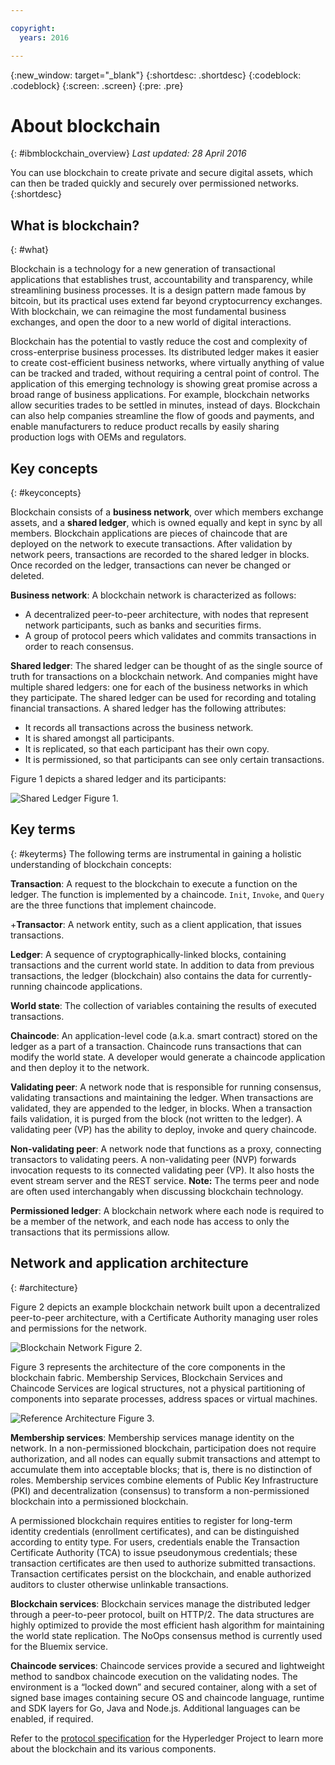 ```yaml
---

copyright:
  years: 2016

---
```


{:new_window: target="_blank"}
{:shortdesc: .shortdesc}
{:codeblock: .codeblock}
{:screen: .screen}
{:pre: .pre}


# About blockchain
{: #ibmblockchain_overview}
*Last updated: 28 April 2016*

You can use blockchain to create private and secure digital assets, which can then be traded quickly and securely over permissioned networks.
{:shortdesc}

## What is blockchain?
{: #what}

Blockchain is a technology for a new generation of transactional applications that establishes trust, accountability and transparency, while streamlining business processes. It is a design pattern made famous by bitcoin, but its practical uses extend far beyond cryptocurrency exchanges. With blockchain, we can reimagine the most fundamental business exchanges, and open the door to a new world of digital interactions.

Blockchain has the potential to vastly reduce the cost and complexity of cross-enterprise business processes. Its distributed ledger makes it easier to create cost-efficient business networks, where virtually anything of value can be tracked and traded, without requiring a central point of control. The application of this emerging technology is showing great promise across a broad range of business applications. For example, blockchain networks allow securities trades to be settled in minutes, instead of days. Blockchain can also help companies streamline the flow of goods and payments, and enable manufacturers to reduce product recalls by easily sharing production logs with OEMs and regulators.

## Key concepts
{: #keyconcepts}

Blockchain consists of a **business network**, over which members exchange assets, and a **shared ledger**, which is owned  equally and kept in sync by all members. Blockchain applications are pieces of chaincode that are deployed on the network to execute transactions. After validation by network peers, transactions are recorded to the shared ledger in blocks. Once recorded on the ledger, transactions can never be changed or deleted.

**Business network**: A blockchain network is characterized as follows:

- A decentralized peer-to-peer architecture, with nodes that represent network participants, such as banks and securities firms.
- A group of protocol peers which validates and commits transactions in order to reach consensus.

**Shared ledger**: The shared ledger can be thought of as the single source of truth for transactions on a blockchain network. And companies might have multiple shared ledgers: one for each of the business networks in which they participate. The shared ledger can be used for recording and totaling financial transactions. A shared ledger has the following attributes:
- It records all transactions across the business network.
- It is shared amongst all participants.
- It is replicated, so that each participant has their own copy.
- It is permissioned, so that participants can see only certain transactions.

Figure 1 depicts a shared ledger and its participants:

![Shared Ledger](images/share_ledger.png "Shared Ledger")
Figure 1.

## Key terms
{: #keyterms}
The following terms are instrumental in gaining a holistic understanding of blockchain concepts:

**Transaction**: A request to the blockchain to execute a function on the ledger. The function is implemented by a chaincode.  `Init`, `Invoke`, and `Query` are the three functions that implement chaincode.

+**Transactor**: A network entity, such as a client application, that issues transactions.

**Ledger**: A sequence of cryptographically-linked blocks, containing transactions and the current world state.  In addition to data from previous transactions, the ledger (blockchain) also contains the data for currently-running chaincode applications.

**World state**: The collection of variables containing the results of executed transactions.

**Chaincode**: An application-level code (a.k.a. smart contract) stored on the ledger as a part of a transaction. Chaincode runs transactions that can modify the world state. A developer would generate a chaincode application and then deploy it to the network.

**Validating peer**: A network node that is responsible for running consensus, validating transactions and maintaining the ledger. When transactions are validated, they are appended to the ledger, in blocks. When a transaction fails validation, it  is purged from the block (not written to the ledger). A validating peer (VP) has the ability to deploy, invoke and query chaincode.

**Non-validating peer**: A network node that functions as a proxy, connecting transactors to validating peers. A non-validating peer (NVP) forwards invocation requests to its connected validating peer (VP). It also hosts the event stream server and the REST service. **Note:** The terms peer and node are often used interchangably when discussing blockchain technology.

**Permissioned ledger**: A blockchain network where each node is required to be a member of the network, and each node has access to only the transactions that its permissions allow.

## Network and application architecture
{: #architecture}

Figure 2 depicts an example blockchain network built upon a decentralized peer-to-peer architecture, with a Certificate Authority managing user roles and permissions for the network.

![Blockchain Network](images/blockchain_network.png "Blockchain")
Figure 2.

Figure 3 represents the architecture of the core components in the blockchain fabric. Membership Services, Blockchain Services and Chaincode Services are logical structures, not a physical partitioning of components into separate processes, address spaces or virtual machines.

![Reference Architecture](images/refarch.png "Reference Architecture")
Figure 3.

**Membership services**: Membership services manage identity on the network. In a non-permissioned blockchain, participation does not require authorization, and all nodes can equally submit transactions and attempt to accumulate them into acceptable blocks; that is, there is no distinction of roles. Membership services combine elements of Public Key Infrastructure (PKI) and decentralization (consensus) to transform a non-permissioned blockchain into a permissioned blockchain.

A permissioned blockchain requires entities to register for long-term identity credentials (enrollment certificates), and can be distinguished according to entity type. For users, credentials enable the Transaction Certificate Authority (TCA) to issue pseudonymous credentials; these transaction certificates are then used to authorize submitted transactions. Transaction certificates persist on the blockchain, and enable authorized auditors to cluster otherwise unlinkable transactions.

**Blockchain services**: Blockchain services manage the distributed ledger through a peer-to-peer protocol, built on HTTP/2. The data structures are highly optimized to provide the most efficient hash algorithm for maintaining the world state replication. The NoOps consensus method is currently used for the Bluemix service.

**Chaincode services**: Chaincode services provide a secured and lightweight method to sandbox chaincode execution on the validating nodes. The environment is a “locked down” and secured container, along with a set of signed base images containing secure OS and chaincode language, runtime and SDK layers for Go, Java and Node.js. Additional languages can be enabled, if required.

Refer to the [protocol specification](https://github.com/hyperledger/fabric/blob/master/docs/protocol-spec.md#fabric) for the Hyperledger Project to learn more about the blockchain and its various components.
